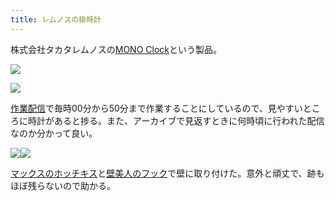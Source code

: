 ```yaml
---
title: レムノスの掛時計
---
```

株式会社タカタレムノスの[MONO Clock](https://www.amazon.co.jp/dp/B004UIT8BK)という製品。

![](https://lh4.googleusercontent.com/QBOY8UNOm4HWF6t75NpwJ7tJCJGfNLdNfNPgNJ6xIhY_LgnMskX_Tk8eAJrfdHTI1Vpz_f49_QoOT3ITWzAQeY5iWld9srS3GcdiqGQyr3vmyQSV2IjHWuveEbdZf1twhG03UG3TTua3eFjtYUqis1RmJ20UmS4nfrHmKMqHvEhMgmpUBxMR_-d1)

![](https://lh6.googleusercontent.com/ApMdM-b_3pDzmupCiEE6WRm2wvIwGPlqW83CvNp8duB7aAA83b3BLRDFtUSWdhkgp013bWPRXwSw43EvQi04NmqPuGwONtvs-Lj4ekVtlsIBTUrjIn8uYRn47JuxF4BvE86EbmXeUY31q9MQey3apSBtZbWwz-68CMJ9KmfYSylAphWhEAUoxoya)

[作業配信](https://www.youtube.com/channel/UC5s-KpSDGzxWPWNv94PnJHw)で毎時00分から50分まで作業することにしているので、見やすいところに時計があると捗る。また、アーカイブで見返すときに何時頃に行われた配信なのか分かって良い。

![](https://lh5.googleusercontent.com/dtpSwHClUE4wuNKEo_zVkPMBo1Lbd7BvypAJxWP398jYcXC_IEzv31cx9XUs65y1E3IggBGoD4nGFD1RBWd_VimdInUyPo6wvJSjrWBMQsxpv3qf1nkYBvZYjfS1VgWSxFTW2T1aZcXdKOWWYOxMmD92A3pOhbISjhQLSUnXILHGa6dtZA5W5xDT)![](https://lh4.googleusercontent.com/Cm1lmAq3w66qpCcLwK5c41DyhQ3gZZeH8fLWoT9dGRMUzJEewPCEmJjyuJeu7Q4Uxd32lvr2sXa85ZqdMhIaP5nm9dKi1W28foJRSB7es3w0S4s-tTRn2abvHzWoJEplFPeEUtar6wt4zJtNYRCgd2QKqP6elJUeLHL5CuLyrT3CFddG9VjNU9cE)

[マックスのホッチキス](https://www.amazon.co.jp/dp/B000O9WRWG)と[壁美人のフック](https://www.amazon.co.jp/dp/B00CU78TDG)で壁に取り付けた。意外と頑丈で、跡もほぼ残らないので助かる。
